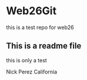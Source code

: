 # Web26Git
this is a test repo for web26

## This is a readme file


this is only a test

Nick Perez 
California 